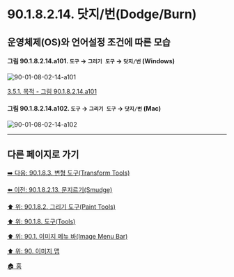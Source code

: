# 90.1.8.2.14. 닷지/번(Dodge/Burn)
## 운영체제(OS)와 언어설정 조건에 따른 모습

<a id="90-01-08-02-14-a101"></a>

#### 그림 90.1.8.2.14.a101. `도구` → `그리기 도구` → `닷지/번` (Windows)
![90-01-08-02-14-a101](https://github.com/wonder13662/gimp/assets/15767104/3860e5da-44f2-4088-a577-4f7de529a868)

[3.5.1. 목적 - 그림 90.1.8.2.14.a101](./03-05-01-intention.md#90-01-08-02-14-a101)

<a id="90-01-08-02-14-a102"></a>

#### 그림 90.1.8.2.14.a102. `도구` → `그리기 도구` → `닷지/번` (Mac)
![90-01-08-02-14-a102](https://github.com/wonder13662/gimp/assets/15767104/ec147fee-f220-4ef2-9865-89d5f24f90b9)

***

## 다른 페이지로 가기

[➡️ 다음: 90.1.8.3. 변형 도구(Transform Tools)](./90-01-08-03-00-transform_tools.md)

[⬅️ 이전: 90.1.8.2.13. 문지르기(Smudge)](./90-01-08-02-13-smudge.md)

[⬆️ 위: 90.1.8.2. 그리기 도구(Paint Tools)](./90-01-08-02-00-paint_tools.md)

[⬆️ 위: 90.1.8. 도구(Tools)](./90-01-08-00-tools.md)

[⬆️ 위: 90.1. 이미지 메뉴 바(Image Menu Bar)](./90-01-00-image-menu-bar.md)

[⬆️ 위: 90. 이미지 맵](./90-00-image-map.md)

[🏠 홈](./00-home.md)
